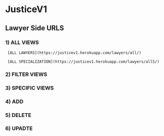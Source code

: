 # JusticeV1

## Lawyer Side URLS 

### 1) ALL VIEWS
     [ALL LAWYERS](https://justicev1.herokuapp.com/lawyers/all/)
     
     [ALL SPECIALIZATION](https://justicev1.herokuapp.com/lawyers/allS/)
     
### 2) FILTER VIEWS
### 3) SPECIFIC VIEWS
### 4) ADD 
### 5) DELETE
### 6) UPADTE

